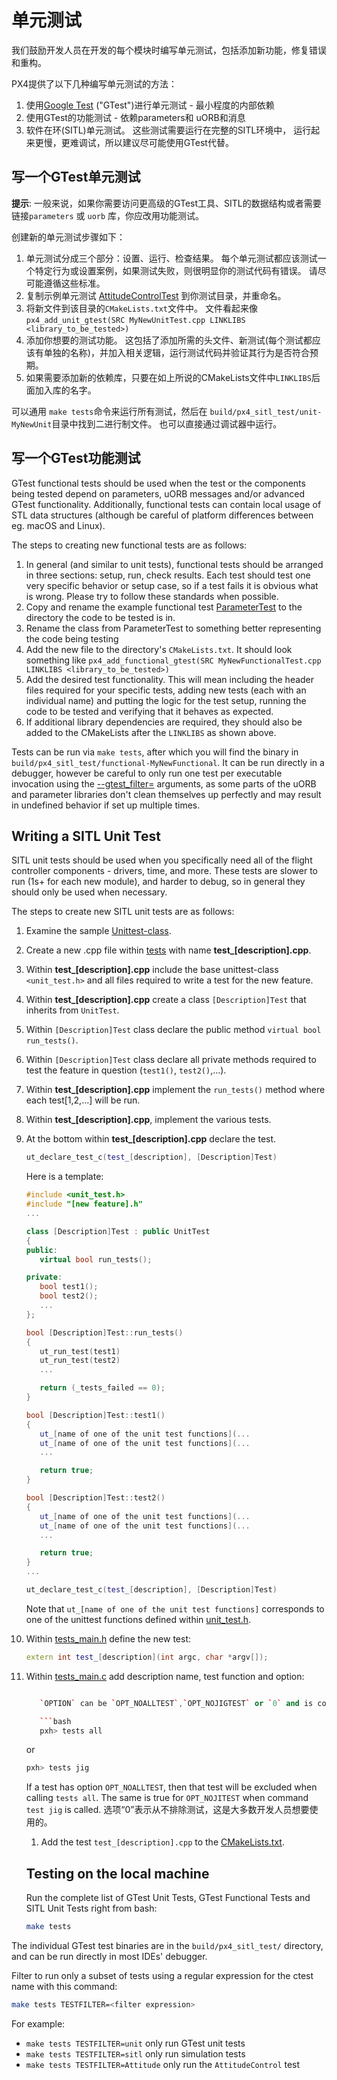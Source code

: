 # 单元测试

我们鼓励开发人员在开发的每个模块时编写单元测试，包括添加新功能，修复错误和重构。

PX4提供了以下几种编写单元测试的方法：

1. 使用[Google Test](https://github.com/google/googletest/blob/master/googletest/docs/primer.md) ("GTest")进行单元测试 - 最小程度的内部依赖
2. 使用GTest的功能测试 - 依赖parameters和 uORB和消息
3. 软件在环(SITL)单元测试。 这些测试需要运行在完整的SITL环境中， 运行起来更慢，更难调试，所以建议尽可能使用GTest代替。

## 写一个GTest单元测试

**提示**: 一般来说，如果你需要访问更高级的GTest工具、SITL的数据结构或者需要链接`parameters` 或 `uorb` 库，你应改用功能测试。

创建新的单元测试步骤如下：

1. 单元测试分成三个部分：设置、运行、检查结果。 每个单元测试都应该测试一个特定行为或设置案例，如果测试失败，则很明显你的测试代码有错误。 请尽可能遵循这些标准。
2. 复制示例单元测试 [AttitudeControlTest](https://github.com/PX4/Firmware/blob/master/src/modules/mc_att_control/AttitudeControl/AttitudeControlTest.cpp) 到你测试目录，并重命名。
3. 将新文件到该目录的`CMakeLists.txt`文件中。 文件看起来像`px4_add_unit_gtest(SRC MyNewUnitTest.cpp LINKLIBS <library_to_be_tested>)`
4. 添加你想要的测试功能。 这包括了添加所需的头文件、新测试(每个测试都应该有单独的名称)，并加入相关逻辑，运行测试代码并验证其行为是否符合预期。
5. 如果需要添加新的依赖库，只要在如上所说的CMakeLists文件中`LINKLIBS`后面加入库的名字。

可以通用 `make tests`命令来运行所有测试，然后在 `build/px4_sitl_test/unit-MyNewUnit`目录中找到二进行制文件。 也可以直接通过调试器中运行。

## 写一个GTest功能测试

GTest functional tests should be used when the test or the components being tested depend on parameters, uORB messages and/or advanced GTest functionality. Additionally, functional tests can contain local usage of STL data structures (although be careful of platform differences between eg. macOS and Linux).

The steps to creating new functional tests are as follows:

1. In general (and similar to unit tests), functional tests should be arranged in three sections: setup, run, check results. Each test should test one very specific behavior or setup case, so if a test fails it is obvious what is wrong. Please try to follow these standards when possible.
2. Copy and rename the example functional test [ParameterTest](https://github.com/PX4/Firmware/blob/master/src/lib/parameters/ParameterTest.cpp) to the directory the code to be tested is in.
3. Rename the class from ParameterTest to something better representing the code being testing
4. Add the new file to the directory's `CMakeLists.txt`. It should look something like `px4_add_functional_gtest(SRC MyNewFunctionalTest.cpp LINKLIBS <library_to_be_tested>)`
5. Add the desired test functionality. This will mean including the header files required for your specific tests, adding new tests (each with an individual name) and putting the logic for the test setup, running the code to be tested and verifying that it behaves as expected.
6. If additional library dependencies are required, they should also be added to the CMakeLists after the `LINKLIBS` as shown above.

Tests can be run via `make tests`, after which you will find the binary in `build/px4_sitl_test/functional-MyNewFunctional`. It can be run directly in a debugger, however be careful to only run one test per executable invocation using the [--gtest_filter=<regex>](https://github.com/google/googletest/blob/master/googletest/docs/advanced.md#running-a-subset-of-the-tests) arguments, as some parts of the uORB and parameter libraries don't clean themselves up perfectly and may result in undefined behavior if set up multiple times.

## Writing a SITL Unit Test

SITL unit tests should be used when you specifically need all of the flight controller components - drivers, time, and more. These tests are slower to run (1s+ for each new module), and harder to debug, so in general they should only be used when necessary.

The steps to create new SITL unit tests are as follows:

1. Examine the sample [Unittest-class](https://github.com/PX4/Firmware/blob/master/src/include/unit_test.h).
2. Create a new .cpp file within [tests](https://github.com/PX4/Firmware/tree/master/src/systemcmds/tests) with name **test_[description].cpp**.
3. Within **test_[description].cpp** include the base unittest-class `<unit_test.h>` and all files required to write a test for the new feature.
4. Within **test_[description].cpp** create a class `[Description]Test` that inherits from `UnitTest`.
5. Within `[Description]Test` class declare the public method `virtual bool run_tests()`.
6. Within `[Description]Test` class declare all private methods required to test the feature in question (`test1()`, `test2()`,...).
7. Within **test_[description].cpp** implement the `run_tests()` method where each test[1,2,...] will be run.
8. Within **test_[description].cpp**, implement the various tests.
9. At the bottom within **test_[description].cpp** declare the test.
    
    ```cpp
    ut_declare_test_c(test_[description], [Description]Test)
    ```
    
    Here is a template:
    
    ```cpp
    #include <unit_test.h>
    #include "[new feature].h"
    ...
    
    class [Description]Test : public UnitTest
    {
    public:
       virtual bool run_tests();
    
    private:
       bool test1();
       bool test2();
       ...
    };
    
    bool [Description]Test::run_tests()
    {
       ut_run_test(test1)
       ut_run_test(test2)
       ...
    
       return (_tests_failed == 0);
    }
    
    bool [Description]Test::test1()
    {
       ut_[name of one of the unit test functions](...
       ut_[name of one of the unit test functions](...
       ...
    
       return true;
    }
    
    bool [Description]Test::test2()
    {
       ut_[name of one of the unit test functions](...
       ut_[name of one of the unit test functions](...
       ...
    
       return true;
    }
    ...
    
    ut_declare_test_c(test_[description], [Description]Test)
    ```
    
    Note that `ut_[name of one of the unit test functions]` corresponds to one of the unittest functions defined within [unit_test.h](https://github.com/PX4/Firmware/blob/master/src/include/unit_test.h).

10. Within [tests_main.h](https://github.com/PX4/Firmware/blob/master/src/systemcmds/tests/tests_main.h) define the new test:
    
    ```cpp
    extern int test_[description](int argc, char *argv[]);
    ```

11. Within [tests_main.c](https://github.com/PX4/Firmware/blob/master/src/systemcmds/tests/tests_main.c) add description name, test function and option:
    
    ```cpp ... } tests[] = { {... {"[description]", test_[description], OPTION}, ... }

       `OPTION` can be `OPT_NOALLTEST`,`OPT_NOJIGTEST` or `0` and is considered if within px4 shell one of the two commands are called:
    
       ```bash
       pxh> tests all
       ```
       or
    
       ```bash
       pxh> tests jig
       ```
       If a test has option `OPT_NOALLTEST`, then that test will be excluded when calling `tests all`. The same is true for `OPT_NOJITEST` when command `test jig` is called. 选项“0”表示从不排除测试，这是大多数开发人员想要使用的。
    
    1. Add the test `test_[description].cpp` to the [CMakeLists.txt](https://github.com/PX4/Firmware/blob/master/src/systemcmds/tests/CMakeLists.txt).
    
    
    ## Testing on the local machine
    
    Run the complete list of GTest Unit Tests, GTest Functional Tests and SITL Unit Tests right from bash:
    
    ```bash
    make tests
    

The individual GTest test binaries are in the `build/px4_sitl_test/` directory, and can be run directly in most IDEs' debugger.

Filter to run only a subset of tests using a regular expression for the ctest name with this command:

```bash
make tests TESTFILTER=<filter expression>
```

For example:

- `make tests TESTFILTER=unit` only run GTest unit tests
- `make tests TESTFILTER=sitl` only run simulation tests
- `make tests TESTFILTER=Attitude` only run the `AttitudeControl` test